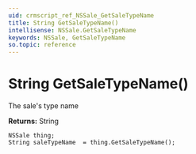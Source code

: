 ```yaml
---
uid: crmscript_ref_NSSale_GetSaleTypeName
title: String GetSaleTypeName()
intellisense: NSSale.GetSaleTypeName
keywords: NSSale, GetSaleTypeName
so.topic: reference
---
```


# String GetSaleTypeName()

The sale's type name

**Returns:** String

```crmscript
NSSale thing;
String saleTypeName  = thing.GetSaleTypeName();
```

